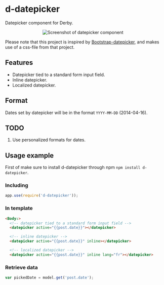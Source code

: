 # d-datepicker

Datepicker component for Derby.

<p align="center"><img src="https://raw.githubusercontent.com/icaliman/d-datepicker/gh-pages/images/datepicker-inline.png" alt="Screenshot of datepicker component"/></p>

Please note that this project is inspired by [Bootstrap-datepicker](https://github.com/eternicode/bootstrap-datepicker), and makes use of a css-file from that project.

## Features
* Datepicker tied to a standard form input field.
* Inline datepicker.
* Localized datepicker.

## Format

Dates set by datepicker will be in the format `YYYY-MM-DD` (2014-04-16).

## TODO

1. Use personalized formats for dates.

## Usage example

First of make sure to install d-datepicker through npm `npm install d-datepicker`.

### Including

```js
app.use(require('d-datepicker'));
```
        
### In template
   
```html
<Body:>
  <!-- datepicker tied to a standard form input field -->
  <datepicker active="{{post.date}}"></datepicker>

  <!-- inline datepicker -->
  <datepicker active="{{post.date}}" inline></datepicker>

  <!-- localized datepicker -->
  <datepicker active="{{post.date}}" inline lang="fr"></datepicker>
```      
      
### Retrieve data

```js
var pickedDate = model.get('post.date');
```